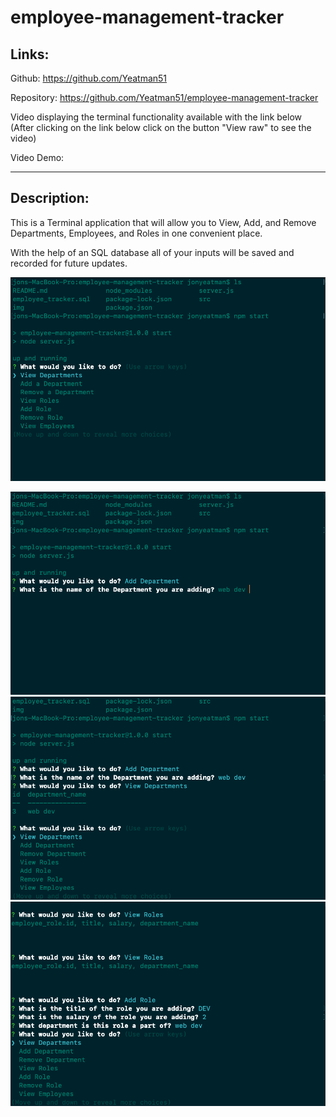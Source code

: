 # employee-management-tracker

## Links:
Github: https://github.com/Yeatman51

Repository: https://github.com/Yeatman51/employee-management-tracker

Video displaying the terminal functionality available with the link below 
(After clicking on the link below click on the button "View raw" to see the video)

Video Demo: 

---

## Description:

This is a Terminal application that will allow you to View, Add, and Remove Departments, Employees, and Roles in one convenient place. 

With the help of an SQL database all of your inputs will be saved and recorded for future updates.


![employee-management-tracker](img/employee-management-tracker-1.png)


![employee-management-tracker](img/employee-management-tracker-2.png) 
![employee-management-tracker](img/employee-management-tracker-3.png) 
![employee-management-tracker](img/employee-management-tracker-4.png) 